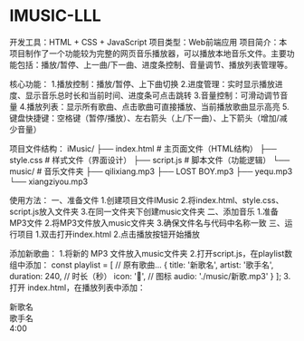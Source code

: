 # IMUSIC-LLL
开发工具：HTML + CSS + JavaScript
项目类型：Web前端应用
项目简介：本项目制作了一个功能较为完整的网页音乐播放器，可以播放本地音乐文件。主要功能包括：播放/暂停、上一曲/下一曲、进度条控制、音量调节、播放列表管理等。

核心功能：
1.播放控制：播放/暂停、上下曲切换
2.进度管理：实时显示播放进度、显示音乐总时长和当前时间、进度条可点击跳转
3.音量控制：可滑动调节音量
4.播放列表：显示所有歌曲、点击歌曲可直接播放、当前播放歌曲显示高亮
5.键盘快捷键：空格键（暂停/播放）、左右箭头（上/下一曲）、上下箭头（增加/减少音量）

项目文件结构：
iMusic/
├── index.html          # 主页面文件（HTML结构）
├── style.css           # 样式文件（界面设计）
├── script.js           # 脚本文件（功能逻辑）
└── music/              # 音乐文件夹
    ├── qilixiang.mp3
    ├── LOST BOY.mp3
    ├── yequ.mp3
    └── xiangziyou.mp3

使用方法：
一、准备文件
1.创建项目文件IMusic
2.将index.html、style.css、script.js放入文件夹
3.在同一文件夹下创建music文件夹
二、添加音乐
1.准备MP3文件
2.将MP3文件放入music文件夹
3.确保文件名与代码中名称一致
三、运行项目
1.双击打开index.html
2.点击播放按钮开始播放

添加新歌曲：
1.将新的 MP3 文件放入music文件夹
2.打开script.js，在playlist数组中添加：
  const playlist = [
    // 原有歌曲...
    { 
        title: '新歌名', 
        artist: '歌手名', 
        duration: 240,  // 时长（秒）
        icon: '🎵',     // 图标
        audio: './music/新歌.mp3'
    }
];
3.打开 index.html，在播放列表中添加：
  <div class="playlist-item" data-index="4">
    <div class="playlist-item-info">
        <div class="playlist-item-title">新歌名</div>
        <div class="playlist-item-artist">歌手名</div>
    </div>
    <div class="playlist-item-duration">4:00</div>
</div>
